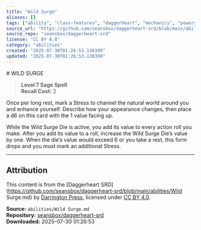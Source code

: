 ```yaml
---
title: "Wild Surge"
aliases: []
tags: ["ability", "class-features", "daggerheart", "mechanics", "powers", "reference", "srd", "ttrpg"]
source_url: "https://github.com/seansbox/daggerheart-srd/blob/main/abilities/Wild Surge.md"
source_repo: "seansbox/daggerheart-srd"
license: "CC BY 4.0"
category: "abilities"
created: "2025-07-30T01:26:53.138399"
updated: "2025-07-30T01:26:53.138399"
---
```


﻿# WILD SURGE

> **Level 7 Sage Spell**  
> **Recall Cost:** 2

Once per long rest, mark a Stress to channel the natural world around you and enhance yourself. Describe how your appearance changes, then place a d6 on this card with the 1 value facing up.

While the Wild Surge Die is active, you add its value to every action roll you make. After you add its value to a roll, increase the Wild Surge Die’s value by one. When the die’s value would exceed 6 or you take a rest, this form drops and you must mark an additional Stress.

---

## Attribution

This content is from the [Daggerheart SRD](https://github.com/seansbox/daggerheart-srd/blob/main/abilities/Wild Surge.md) by [Darrington Press](https://darringtonpress.com/), licensed under [CC BY 4.0](https://creativecommons.org/licenses/by/4.0/).

**Source:** `abilities/Wild Surge.md`  
**Repository:** [seansbox/daggerheart-srd](https://github.com/seansbox/daggerheart-srd)  
**Downloaded:** 2025-07-30 01:26:53

